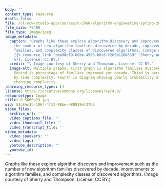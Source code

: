 ```yaml
---
body: ''
content_type: resource
draft: false
file: /ol-ocw-studio-app/courses/6-5060-algorithm-engineering-spring-2023/6-5060s23.jpg
file_size: 79490
file_type: image/jpeg
image_metadata:
  caption: 'Graphs like these explore algorithm discovery and improvement such as
    the number of new algorithm families discovered by decade, improvements to algorithm
    families, and complexity classes of discovered algorithms. (Image courtesy of
    {{% resource_link "bea98cf9-66bb-4555-b0c6-f260b126d839" "Sherry and Thompson"
    %}}. License: CC BY.)'
  credit: "\_Image courtesy of Sherry and Thompson. License: CC BY."
  image-alt: Multiple graphs. First graph is algorithm families discovered by decade.
    Second is percentage of families improved per decade. Third is percentage of algorithms
    by time complexity. Fourth is diagram showing yearly probability of algorithm
    changing complexity.
learning_resource_types: []
license: https://creativecommons.org/licenses/by/4.0/
resourcetype: Image
title: 6-5060s23.jpg
uid: 51c8ec1b-186f-4f12-98be-e89819ef37b2
video_files:
  archive_url: ''
  video_captions_file: ''
  video_thumbnail_file: ''
  video_transcript_file: ''
video_metadata:
  video_speakers: ''
  video_tags: ''
  youtube_description: ''
  youtube_id: ''
---
```

Graphs like these explore algorithm discovery and improvement such as the number of new algorithm families discovered by decade, improvements to algorithm families, and complexity classes of discovered algorithms. (Image courtesy of Sherry and Thompson. License: CC BY.)